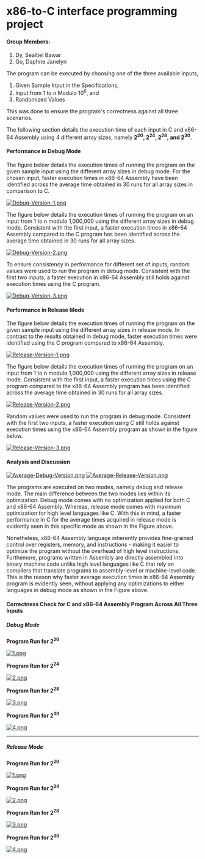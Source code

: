 # x86-to-C interface programming project
#### Group Members: 
1. Dy, Sealtiel Bawar
2. Go, Daphne Janelyn

The program can be executed by choosing one of the three available inputs, 
1. Given Sample Input in the Specifications, 
2. Input from 1 to n Modulo 10<sup>6</sup>, and 
3. Randomized Values

This was done to ensure the program's correctness against all three scenarios.

The following section details the execution time of each input in C and x86-64 Assembly using 4 different array sizes, namely  **2<sup>20</sup>, 2<sup>24</sup>, 2<sup>28</sup>, and 2<sup>30</sup>**.

#### Performance in Debug Mode
The figure below details the execution times of running the program on the given sample input using the different array sizes in debug mode. For the chosen input, faster execution times in x86-64 Assembly have been identified across the average time obtained in 30 runs for all array sizes in comparison to C.

[![Debug-Version-1.png](https://i.postimg.cc/4xNVKzQc/Debug-Version-1.png)](https://postimg.cc/vckckxj8)

The figure below details the execution times of running the program on an input from 1 to n modulo 1,000,000 using the different array sizes in debug mode. Consistent with the first input, a faster execution times in x86-64 Assembly compared to the C program has been identified across the average time obtained in 30 runs for all array sizes.

[![Debug-Version-2.png](https://i.postimg.cc/6QYrj8jR/Debug-Version-2.png)](https://postimg.cc/Ny22Ljwf)

To ensure consistency in performance for different set of inputs, random values were used to run the program in debug mode. Consistent with the first two inputs, a faster execution in x86-64 Assembly still holds against execution times using the C program.

[![Debug-Version-3.png](https://i.postimg.cc/1z90rGHs/Debug-Version-3.png)](https://postimg.cc/rDPt8t3P)



#### Performance in Release Mode
The figure below details the execution times of running the program on the given sample input using the different array sizes in release mode. In contrast to the results obtained in debug mode, faster execution times were identified using the C program compared to x86-64 Assembly.

[![Release-Version-1.png](https://i.postimg.cc/xC9t4r3J/Release-Version-1.png)](https://postimg.cc/f3gcVrFD)

The figure below details the execution times of running the program on an input from 1 to n modulo 1,000,000 using the different array sizes in release mode. Consistent with the first input, a faster execution times using the C program compared to the x86-64 Assembly program has been identified across the average time obtained in 30 runs for all array sizes.

[![Release-Version-2.png](https://i.postimg.cc/g0svrx3j/Release-Version-2.png)](https://postimg.cc/Tyyy4Y7v)

Random values were used to run the program in debug mode. Consistent with the first two inputs, a faster execution using C still holds against execution times using the x86-64 Assembly program as shown in the figure below.

[![Release-Version-3.png](https://i.postimg.cc/kgd8cQcD/Release-Version-3.png)](https://postimg.cc/mt8tZFKG)


#### Analysis and Discussion
[![Average-Debug-Version.png](https://i.postimg.cc/Vk9BtGXK/Average-Debug-Version.png)](https://postimg.cc/fVL9nv2d)
[![Average-Release-Version.png](https://i.postimg.cc/HxK87XnY/Average-Release-Version.png)](https://postimg.cc/r01wBd53)

The programs are executed on two modes, namely debug and release mode. The main difference between the two modes lies within its optimization. Debug mode comes with no optimization applied for both C and x86-64 Assembly. Whereas, release mode comes with maximum optimization for high level languages like C. With this in mind, a faster performance in C for the average times acquired in release mode is evidently seen in this specific mode as shown in the Figure above.

Nonetheless, x86-64 Assembly language inherently provides fine-grained control over registers, memory, and instructions - making it easier to optimize the program without the overhead of high level instructions. Furthemore, programs written in Assembly are directly assembled into binary machine code unlike high level languages like C that rely on compilers that translate programs to assembly-level or machine-level code. This is the reason why faster average execution times in x86-64 Assembly program is evidently seen, without applying any optimizations to either languages in debug mode as shown in the Figure above.

#### Correctness Check for C and x86-64 Assembly Program Across All Three Inputs

##### Debug Mode
**Program Run for 2<sup>20</sup>**

[![1.png](https://i.postimg.cc/76djh3GM/1.png)](https://postimg.cc/r0GfYt9K)

**Program Run for 2<sup>24</sup>**

[![2.png](https://i.postimg.cc/WbTck7YX/2.png)](https://postimg.cc/t7Sc0Fjx)

**Program Run for 2<sup>28</sup>**

[![3.png](https://i.postimg.cc/zBZc1J90/3.png)](https://postimg.cc/R3dR7zCH)

**Program Run for 2<sup>30</sup>**

[![4.png](https://i.postimg.cc/PxyzFThL/4.png)](https://postimg.cc/XGZCrMr3)

-----------------------------------------------------------------------------------------------------------------------------------------------
##### Release Mode
**Program Run for 2<sup>20</sup>**

[![1.png](https://i.postimg.cc/G2RJ39zg/1.png)](https://postimg.cc/jW8JZxpy)

**Program Run for 2<sup>24</sup>**

[![2.png](https://i.postimg.cc/sDxPgk9z/2.png)](https://postimg.cc/Czynv6Qr)

**Program Run for 2<sup>28</sup>**

[![3.png](https://i.postimg.cc/tg3Wcpy3/3.png)](https://postimg.cc/Y4SvGcv0)

**Program Run for 2<sup>30</sup>**

[![4.png](https://i.postimg.cc/4NYtgzsN/4.png)](https://postimg.cc/pptyQ5mg)


